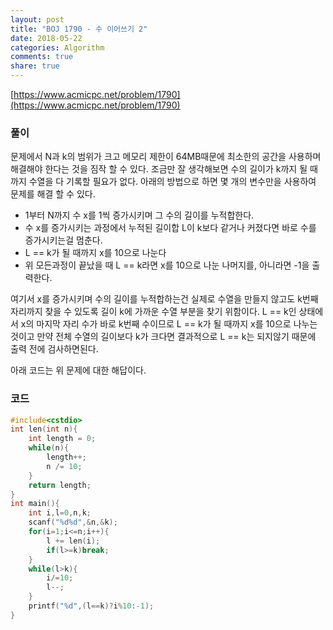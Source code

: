 ```yaml
---
layout: post
title: "BOJ 1790 - 수 이어쓰기 2"
date: 2018-05-22
categories: Algorithm
comments: true
share: true
---
```


[https://www.acmicpc.net/problem/1790](https://www.acmicpc.net/problem/1790)

### 풀이
문제에서 N과 k의 범위가 크고 메모리 제한이 64MB때문에 최소한의 공간을 사용하며 해결해야 한다는 것을 짐작 할 수 있다.
조금만 잘 생각해보면 수의 길이가 k까지 될 때까지 수열을 다 기록할 필요가 없다. 아래의 방법으로 하면 몇 개의 변수만을 사용하여 문제를 해결 할 수 있다.

- 1부터 N까지 수 x를 1씩 증가시키며 그 수의 길이를 누적합한다.
- 수 x를 증가시키는 과정에서 누적된 길이합 L이 k보다 같거나 커졌다면 바로 수를 증가시키는걸 멈춘다.
- L == k가 될 때까지 x를 10으로 나눈다
- 위 모든과정이 끝났을 때 L == k라면 x를 10으로 나눈 나머지를, 아니라면 -1을 출력한다.

여기서 x를 증가시키며 수의 길이를 누적합하는건 실제로 수열을 만들지 않고도 k번째 자리까지 찾을 수 있도록 길이 k에 가까운 수열 부분을 찾기 위함이다.
L == k인 상태에서 x의 마지막 자리 수가 바로 k번째 수이므로 L == k가 될 때까지 x를 10으로 나누는 것이고 만약 전체 수열의 길이보다 k가 크다면 결과적으로 L == k는 되지않기 때문에 출력 전에 검사하면된다.

아래 코드는 위 문제에 대한 해답이다.

### 코드
```cpp
#include<cstdio>
int len(int n){
    int length = 0;
    while(n){
        length++;
        n /= 10;
    }
    return length;
}
int main(){
    int i,l=0,n,k;
    scanf("%d%d",&n,&k);
    for(i=1;i<=n;i++){
        l += len(i);
        if(l>=k)break;
    }
    while(l>k){
        i/=10;
        l--;
    }
    printf("%d",(l==k)?i%10:-1);
}
```
